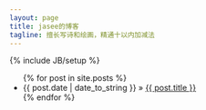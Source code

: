 ```yaml
---
layout: page
title: jasee的博客
tagline: 擅长写诗和绘画，精通十以内加减法
---
```

{% include JB/setup %}

<ul class="posts">
  {% for post in site.posts %}
    <li><span>{{ post.date | date_to_string }}</span> &raquo; <a href="{{ BASE_PATH }}{{ post.url }}">{{ post.title }}</a></li>
  {% endfor %}
</ul>
